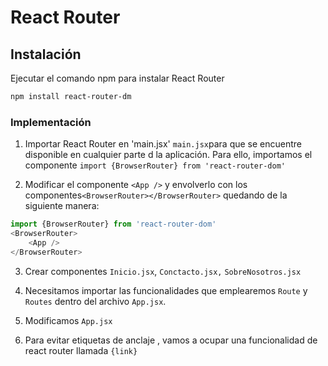 # React Router
## Instalación
Ejecutar el comando npm para instalar React Router 
```sh
npm install react-router-dm
```
### Implementación
1. Importar React Router en 'main.jsx' `main.jsx`para que se encuentre disponible en cualquier parte d la aplicación.
Para ello, importamos el componente `import {BrowserRouter} from 'react-router-dom'`

2. Modificar el componente `<App />` y envolverlo con los componentes`<BrowserRouter></BrowserRouter>` quedando de la siguiente manera:
```javascript
import {BrowserRouter} from 'react-router-dom'
<BrowserRouter>
    <App />
</BrowserRouter>
```

3. Crear componentes `Inicio.jsx`, `Conctacto.jsx,` `SobreNosotros.jsx`

4. Necesitamos importar las funcionalidades que emplearemos `Route` y `Routes` dentro del archivo `App.jsx`.

5. Modificamos `App.jsx` 

6. Para evitar etiquetas de anclaje <a></a>, vamos a ocupar una funcionalidad de react router llamada `{link}`
